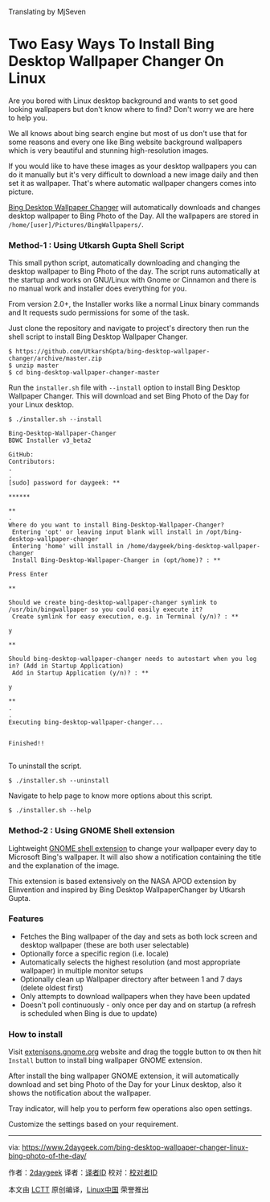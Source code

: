 Translating by MjSeven

Two Easy Ways To Install Bing Desktop Wallpaper Changer On Linux
======
Are you bored with Linux desktop background and wants to set good looking wallpapers but don't know where to find? Don't worry we are here to help you.

We all knows about bing search engine but most of us don't use that for some reasons and every one like Bing website background wallpapers which is very beautiful and stunning high-resolution images.

If you would like to have these images as your desktop wallpapers you can do it manually but it's very difficult to download a new image daily and then set it as wallpaper. That's where automatic wallpaper changers comes into picture.

[Bing Desktop Wallpaper Changer][1] will automatically downloads and changes desktop wallpaper to Bing Photo of the Day. All the wallpapers are stored in `/home/[user]/Pictures/BingWallpapers/`.

### Method-1 : Using Utkarsh Gupta Shell Script

This small python script, automatically downloading and changing the desktop wallpaper to Bing Photo of the day. The script runs automatically at the startup and works on GNU/Linux with Gnome or Cinnamon and there is no manual work and installer does everything for you.

From version 2.0+, the Installer works like a normal Linux binary commands and It requests sudo permissions for some of the task.

Just clone the repository and navigate to project's directory then run the shell script to install Bing Desktop Wallpaper Changer.
```
$ https://github.com/UtkarshGpta/bing-desktop-wallpaper-changer/archive/master.zip
$ unzip master
$ cd bing-desktop-wallpaper-changer-master

```

Run the `installer.sh` file with `--install` option to install Bing Desktop Wallpaper Changer. This will download and set Bing Photo of the Day for your Linux desktop.
```
$ ./installer.sh --install

Bing-Desktop-Wallpaper-Changer
BDWC Installer v3_beta2

GitHub:
Contributors:
.
.
[sudo] password for daygeek: **

******

**
.
Where do you want to install Bing-Desktop-Wallpaper-Changer?
 Entering 'opt' or leaving input blank will install in /opt/bing-desktop-wallpaper-changer
 Entering 'home' will install in /home/daygeek/bing-desktop-wallpaper-changer
 Install Bing-Desktop-Wallpaper-Changer in (opt/home)? : **

Press Enter

**

Should we create bing-desktop-wallpaper-changer symlink to /usr/bin/bingwallpaper so you could easily execute it?
 Create symlink for easy execution, e.g. in Terminal (y/n)? : **

y

**

Should bing-desktop-wallpaper-changer needs to autostart when you log in? (Add in Startup Application)
 Add in Startup Application (y/n)? : **

y

**
.
.
Executing bing-desktop-wallpaper-changer...


Finished!!

```

[![][2]![][2]][3]

To uninstall the script.
```
$ ./installer.sh --uninstall

```

Navigate to help page to know more options about this script.
```
$ ./installer.sh --help

```

### Method-2 : Using GNOME Shell extension

Lightweight [GNOME shell extension][4] to change your wallpaper every day to Microsoft Bing's wallpaper. It will also show a notification containing the title and the explanation of the image.

This extension is based extensively on the NASA APOD extension by Elinvention and inspired by Bing Desktop WallpaperChanger by Utkarsh Gupta.

### Features

  * Fetches the Bing wallpaper of the day and sets as both lock screen and desktop wallpaper (these are both user selectable)
  * Optionally force a specific region (i.e. locale)
  * Automatically selects the highest resolution (and most appropriate wallpaper) in multiple monitor setups
  * Optionally clean up Wallpaper directory after between 1 and 7 days (delete oldest first)
  * Only attempts to download wallpapers when they have been updated
  * Doesn't poll continuously - only once per day and on startup (a refresh is scheduled when Bing is due to update)



### How to install

Visit [extenisons.gnome.org][5] website and drag the toggle button to `ON` then hit `Install` button to install bing wallpaper GNOME extension.
[![][2]![][2]][6]

After install the bing wallpaper GNOME extension, it will automatically download and set bing Photo of the Day for your Linux desktop, also it shows the notification about the wallpaper.
[![][2]![][2]][7]

Tray indicator, will help you to perform few operations also open settings.
[![][2]![][2]][8]

Customize the settings based on your requirement.
[![][2]![][2]][9]

--------------------------------------------------------------------------------

via: https://www.2daygeek.com/bing-desktop-wallpaper-changer-linux-bing-photo-of-the-day/

作者：[2daygeek][a]
译者：[译者ID](https://github.com/译者ID)
校对：[校对者ID](https://github.com/校对者ID)

本文由 [LCTT](https://github.com/LCTT/TranslateProject) 原创编译，[Linux中国](https://linux.cn/) 荣誉推出

[a]:https://www.2daygeek.com/author/2daygeek/
[1]:https://github.com/UtkarshGpta/bing-desktop-wallpaper-changer
[2]:data:image/gif;base64,R0lGODlhAQABAIAAAAAAAP///yH5BAEAAAAALAAAAAABAAEAAAIBRAA7
[3]:https://www.2daygeek.com/wp-content/uploads/2017/09/bing-wallpaper-changer-linux-5.png
[4]:https://github.com/neffo/bing-wallpaper-gnome-extension
[5]:https://extensions.gnome.org/extension/1262/bing-wallpaper-changer/
[6]:https://www.2daygeek.com/wp-content/uploads/2017/09/bing-wallpaper-changer-for-linux-1.png
[7]:https://www.2daygeek.com/wp-content/uploads/2017/09/bing-wallpaper-changer-for-linux-2.png
[8]:https://www.2daygeek.com/wp-content/uploads/2017/09/bing-wallpaper-changer-for-linux-3.png
[9]:https://www.2daygeek.com/wp-content/uploads/2017/09/bing-wallpaper-changer-for-linux-4.png
